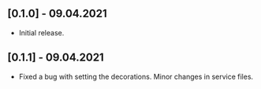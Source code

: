 ## [0.1.0] - 09.04.2021
* Initial release.

## [0.1.1] - 09.04.2021
* Fixed a bug with setting the decorations. Minor changes in service files.
